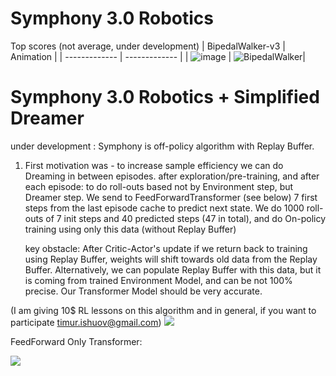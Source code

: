 # Symphony 3.0 Robotics

Top scores (not average, under development)
| BipedalWalker-v3  | Animation |
| ------------- | ------------- |
| ![image](https://github.com/timurgepard/Simphony/assets/13238473/8abc0713-d6f2-4a8d-930e-f7158aa631aa)  | ![BipedalWalker](https://github.com/timurgepard/Simphony/assets/13238473/725371e6-9f41-43dc-8ae6-188ad01642ac)|

# Symphony 3.0 Robotics + Simplified Dreamer

under development :
Symphony is off-policy algorithm with Replay Buffer.

1) First motivation was - to increase sample efficiency we can do Dreaming in between episodes. after exploration/pre-training, and after each episode:
   to do roll-outs based not by Environment step, but Dreamer step. We send to FeedForwardTransformer (see below) 7 first steps from the last episode cache to predict next state.
   We do 1000 roll-outs of 7 init steps and 40 predicted steps (47 in total), and do On-policy training using only this data (without Replay Buffer)

   key obstacle: After Critic-Actor's update if we return back to training using Replay Buffer, weights will shift towards old data from the Replay Buffer.
   Alternatively, we can populate Replay Buffer with this data, but it is coming from trained Environment Model, and can be not 100% precise. Our Transformer Model should be very accurate.

(I am giving 10$ RL lessons on this algorithm and in general, if you want to participate timur.ishuov@gmail.com)
[<img src="https://github.com/timurgepard/Simphony/assets/13238473/7fcb2907-0741-4aa9-9b7c-5da7b25bc330">](https://www.youtube.com/watch?v=_lIypdb3eHs)





FeedForward Only Transformer:


[<img src="https://github.com/timurgepard/Simphony/assets/13238473/849ec01d-13b4-4fb6-9efd-b6bcb97bb553">](https://www.youtube.com/watch?v=7VNAL4YQEqs)


